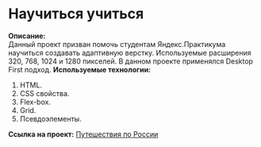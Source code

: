 # Научиться учиться
**Описание:**  
Данный проект призван помочь студентам Яндекс.Практикума научиться создавать адаптивную верстку. Используемые расширения 320, 768, 1024 и 1280 пикселей. В данном проекте применялся Desktop First подход.
**Используемые технологии:**
1. HTML.
2. CSS свойства.
3. Flex-box.
4. Grid. 
5. Псевдоэлементы. 

**Ссылка на проект:**
[Путешествия по России]() 